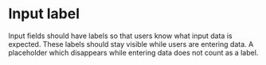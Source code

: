 # Input label

Input fields should have labels so that users know what input data is expected. These labels should stay visible while users are entering data. A placeholder which disappears while entering data does not count as a label.
